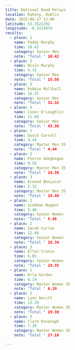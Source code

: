 ```yaml
---
title: National Road Relays
location: Raheny, Dublin
date: 2025-04-27 13:00
latitude: 53.3522291
longitude: -6.3214874
results:
  - place: 1
    name: Paddy Murphy
    time: 10.42
    category: Senior Men
    note: "Total " 10.42
  - place: 2
    name: Oisin Murphy
    time: 5.15
    category: Senior Men
    note: "Total " 15.56
  - place: 3
    name: Robbie Mullhall
    time: 16.37
    category: Senior Men
    note: "Total " 32.32
  - place: 4
    name: Conor O'Loughlin
    time: 11.04
    category: Senior Men
    note: "Total " 43.36
  - place: 1
    name: David Carroll
    time: 4.44
    category: Master Men 35
    note: "Total " 4.44
  - place: 2
    name: Pierce Geoghegan
    time: 9.55
    category: Master Men 35
    note: "Total " 14.38
  - place: 3
    name: Arnaud Benjacar
    time: 5.12
    category: Master Men 35
    note: "Total " 19.49
  - place: 1
    name: Siobhan Nugent
    time: 5.48
    category: Senior Women
    note: "Total " 5.48
  - place: 2
    name: Sarah Curran
    time: 12.46
    category: Senior Women
    note: "Total " 18.34
  - place: 3
    name: Ellen Cronin
    time: 6.01
    category: Senior Women
    note: "Total " 24.35
  - place: 1
    name: Orla Gordon
    time: 6.19
    category: Master Women 35
    note: "Total " 6.19
  - place: 2
    name: Lynn Devitt
    time: 13.19
    category: Master Women 35
    note: "Total " 19.38
  - place: 3
    name: Clare Kavanagh
    time: 7.39
    category: Master Women 35
    note: "Total " 27.16

---
```

